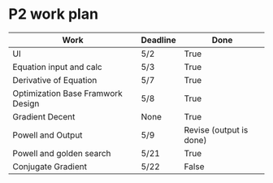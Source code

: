 # P2 work plan
| Work | Deadline | Done |
| ---| --- | --- |
| UI | 5/2 | True |
| Equation input and calc | 5/3 | True |
| Derivative of Equation | 5/7 | True |
| Optimization Base Framwork Design | 5/8 | True |
| Gradient Decent | None | True |
| Powell and Output | 5/9 | Revise (output is done) |
| Powell and golden search | 5/21 | True |
| Conjugate Gradient | 5/22 | False |
